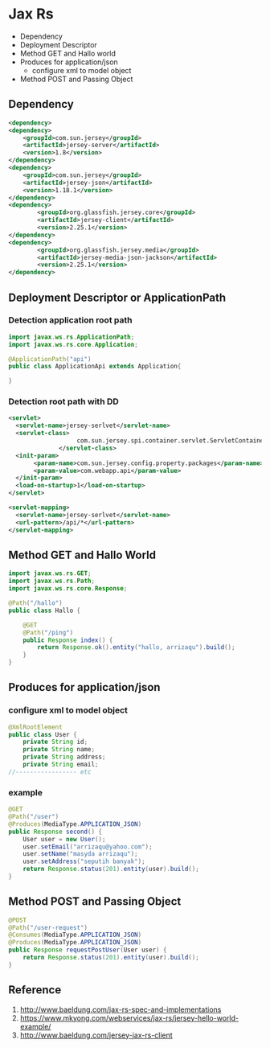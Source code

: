 # Jax Rs 
* Dependency
* Deployment Descriptor
* Method GET and Hallo world
* Produces for application/json
	- configure xml to model object
* Method POST and Passing Object


## Dependency 
```xml
<dependency>
<dependency>
	<groupId>com.sun.jersey</groupId>
	<artifactId>jersey-server</artifactId>
	<version>1.8</version>
</dependency>
<dependency>
	<groupId>com.sun.jersey</groupId>
	<artifactId>jersey-json</artifactId>
	<version>1.18.1</version>
</dependency>
<dependency>
    	<groupId>org.glassfish.jersey.core</groupId>
    	<artifactId>jersey-client</artifactId>
    	<version>2.25.1</version>
</dependency>
<dependency>
    	<groupId>org.glassfish.jersey.media</groupId>
    	<artifactId>jersey-media-json-jackson</artifactId>
    	<version>2.25.1</version>
</dependency>

```

## Deployment Descriptor or ApplicationPath
### Detection application root path
```java
import javax.ws.rs.ApplicationPath;
import javax.ws.rs.core.Application;

@ApplicationPath("api")
public class ApplicationApi extends Application{

}
```

### Detection root path with DD
```xml
<servlet>
  <servlet-name>jersey-serlvet</servlet-name>
  <servlet-class>
                   com.sun.jersey.spi.container.servlet.ServletContainer
              </servlet-class>
  <init-param>
       <param-name>com.sun.jersey.config.property.packages</param-name>
       <param-value>com.webapp.api</param-value>
  </init-param>
  <load-on-startup>1</load-on-startup>
</servlet>

<servlet-mapping>
  <servlet-name>jersey-serlvet</servlet-name>
  <url-pattern>/api/*</url-pattern>
</servlet-mapping>
```

## Method GET and Hallo World
```java
import javax.ws.rs.GET;
import javax.ws.rs.Path;
import javax.ws.rs.core.Response;

@Path("/hallo")
public class Hallo {

	@GET
	@Path("/ping")
	public Response index() {
		return Response.ok().entity("hallo, arrizaqu").build();
	}
}
```

## Produces for application/json
### configure xml to model object
```java
@XmlRootElement
public class User {
	private String id;
	private String name;
	private String address;
	private String email;
//----------------- etc
```
### example
```java
@GET
@Path("/user")
@Produces(MediaType.APPLICATION_JSON)
public Response second() {
	User user = new User();
	user.setEmail("arrizaqu@yahoo.com");
	user.setName("masyda arrizaqu");
	user.setAddress("seputih banyak");
	return Response.status(201).entity(user).build();
}
```

## Method POST and Passing Object
```java
@POST
@Path("/user-request")
@Consumes(MediaType.APPLICATION_JSON)
@Produces(MediaType.APPLICATION_JSON)
public Response requestPostUser(User user) {
	return Response.status(201).entity(user).build();
}
```
## Reference
1. http://www.baeldung.com/jax-rs-spec-and-implementations
2. https://www.mkyong.com/webservices/jax-rs/jersey-hello-world-example/
3. http://www.baeldung.com/jersey-jax-rs-client

